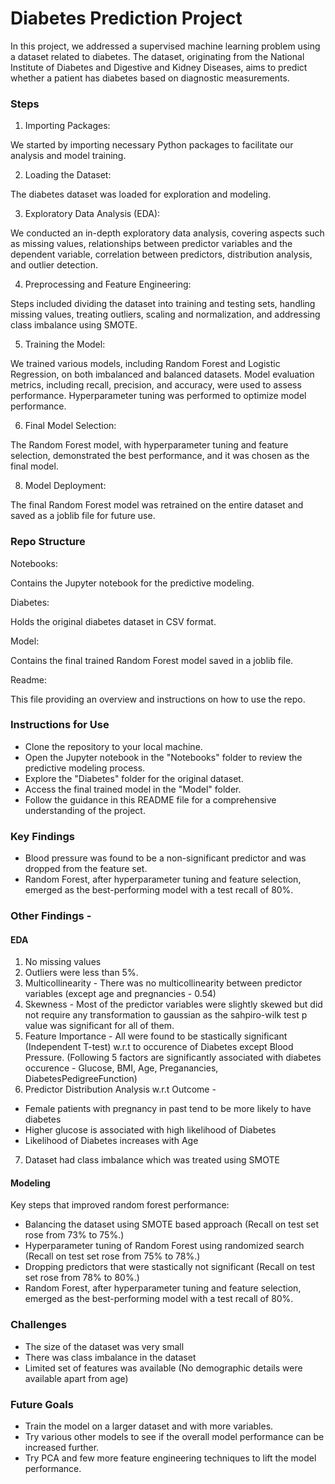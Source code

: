# Diabetes Prediction Project

In this project, we addressed a supervised machine learning problem using a dataset related to diabetes. The dataset, originating from the National Institute of Diabetes and Digestive and Kidney Diseases, aims to predict whether a patient has diabetes based on diagnostic measurements.

### Steps
1. Importing Packages:
   
We started by importing necessary Python packages to facilitate our analysis and model training.

2. Loading the Dataset:
   
The diabetes dataset was loaded for exploration and modeling.

3. Exploratory Data Analysis (EDA):
   
We conducted an in-depth exploratory data analysis, covering aspects such as missing values, relationships between predictor variables and the dependent variable, correlation between predictors, distribution analysis, and outlier detection.

4. Preprocessing and Feature Engineering:
   
Steps included dividing the dataset into training and testing sets, handling missing values, treating outliers, scaling and normalization, and addressing class imbalance using SMOTE.

5. Training the Model:
   
We trained various models, including Random Forest and Logistic Regression, on both imbalanced and balanced datasets. Model evaluation metrics, including recall, precision, and accuracy, were used to assess performance. Hyperparameter tuning was performed to optimize model performance.

6. Final Model Selection:
   
The Random Forest model, with hyperparameter tuning and feature selection, demonstrated the best performance, and it was chosen as the final model.

8. Model Deployment:
   
The final Random Forest model was retrained on the entire dataset and saved as a joblib file for future use.

### Repo Structure
Notebooks: 

Contains the Jupyter notebook for the predictive modeling.

Diabetes: 

Holds the original diabetes dataset in CSV format.

Model: 

Contains the final trained Random Forest model saved in a joblib file.

Readme: 

This file providing an overview and instructions on how to use the repo.

### Instructions for Use

- Clone the repository to your local machine.
- Open the Jupyter notebook in the "Notebooks" folder to review the predictive modeling process.
- Explore the "Diabetes" folder for the original dataset.
- Access the final trained model in the "Model" folder.
- Follow the guidance in this README file for a comprehensive understanding of the project.

### Key Findings

- Blood pressure was found to be a non-significant predictor and was dropped from the feature set.
- Random Forest, after hyperparameter tuning and feature selection, emerged as the best-performing model with a test recall of 80%.

### Other Findings - 

#### EDA

1. No missing values 
2. Outliers were less than 5%. 
3. Multicollinearity - There was no multicollinearity between predictor variables (except age and pregnancies - 0.54)
4. Skewness - Most of the predictor variables were slightly skewed but did not require any transformation to gaussian as the sahpiro-wilk test p value was significant for all of them. 
5. Feature Importance - All were found to be stastically significant (Independent T-test) w.r.t to occurence of Diabetes except Blood Pressure. (Following 5 factors are significantly associated with diabetes occurence - Glucose, BMI, Age, Preganancies, DiabetesPedigreeFunction)
6. Predictor Distribution Analysis w.r.t Outcome - 
- Female patients with pregnancy in past tend to be more likely to have diabetes
- Higher glucose is associated with high likelihood of Diabetes
- Likelihood of Diabetes increases with Age
7. Dataset had class imbalance which was treated using SMOTE

#### Modeling

Key steps that improved random forest performance: 
- Balancing the dataset using SMOTE based approach (Recall on test set rose from 73% to 75%.)
- Hyperparameter tuning of Random Forest using randomized search (Recall on test set rose from 75% to 78%.)
- Dropping predictors that were stastically not significant (Recall on test set rose from 78% to 80%.)
- Random Forest, after hyperparameter tuning and feature selection, emerged as the best-performing model with a test recall of 80%.

### Challenges 

- The size of the dataset was very small
- There was class imbalance in the dataset
- Limited set of features was available (No demographic details were available apart from age)

### Future Goals

- Train the model on a larger dataset and with more variables.
- Try various other models to see if the overall model performance can be increased further.
- Try PCA and few more feature engineering techniques to lift the model performance.
